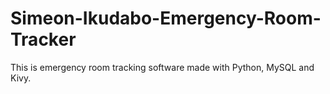 # Simeon-Ikudabo-Emergency-Room-Tracker
This is emergency room tracking software made with Python, MySQL and Kivy. 
